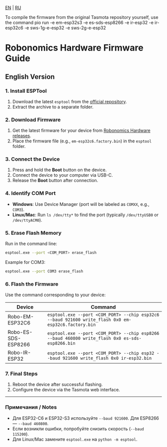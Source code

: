 [EN](./README.md) | [RU](./README.ru.md)

To compile the firmware from the original Tasmota repository yourself, use the command
pio run -e em-esp32s3 -e es-sds-esp8266 -e ir-esp32 -e ir-esp32c6 -e sws-1g-e-esp32 -e sws-2g-e-esp32

# Robonomics Hardware Firmware Guide 
## English Version

### 1. Install ESPTool
1. Download the latest `esptool` from the [official repository](https://github.com/espressif/esptool/releases).
2. Extract the archive to a separate folder.

### 2. Download Firmware
1. Get the latest firmware for your device from [Robonomics Hardware releases](https://github.com/airalab/hardware/releases).
2. Place the firmware file (e.g., `em-esp32c6.factory.bin`) in the `esptool` folder.

### 3. Connect the Device
1. Press and hold the **Boot** button on the device.
2. Connect the device to your computer via USB-C.
3. Release the **Boot** button after connection.

### 4. Identify COM Port
- **Windows**: Use Device Manager (port will be labeled as `COMXX`, e.g., `COM3`).
- **Linux/Mac**: Run `ls /dev/tty*` to find the port (typically `/dev/ttyUSB0` or `/dev/ttyACM0`).

### 5. Erase Flash Memory
Run in the command line:
```bash
esptool.exe --port <COM_PORT> erase_flash
```
Example for COM3:
```bash
esptool.exe --port COM3 erase_flash
```

### 6. Flash the Firmware
Use the command corresponding to your device:

| Device               | Command                                                                                          |
|----------------------|--------------------------------------------------------------------------------------------------|
| Robo-EM-ESP32C6      | `esptool.exe --port <COM_PORT> --chip esp32c6 --baud 921600 write_flash 0x0 em-esp32c6.factory.bin` |
| Robo-ES-SDS-ESP8266  | `esptool.exe --port <COM_PORT> --chip esp8266 --baud 460800 write_flash 0x0 es-sds-esp8266.bin`    |
| Robo-IR-ESP32        | `esptool.exe --port <COM_PORT> --chip esp32 --baud 921600 write_flash 0x0 ir-esp32.bin`            |

### 7. Final Steps
1. Reboot the device after successful flashing.
2. Configure the device via the Tasmota web interface.

---

### Примечания / Notes
- Для ESP32-C6 и ESP32-S3 используйте `--baud 921600`. Для ESP8266 — `--baud 460800`.
- Если возникли ошибки, попробуйте снизить скорость (`--baud 115200`).
- Для Linux/Mac замените `esptool.exe` на `python -m esptool`.
